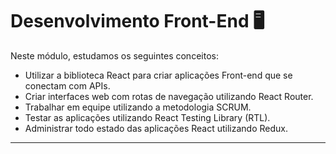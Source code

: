 # Desenvolvimento Front-End 🖥️

Neste módulo, estudamos os seguintes conceitos:

- Utilizar a biblioteca React para criar aplicações Front-end que se conectam com APIs.
- Criar interfaces web com rotas de navegação utilizando React Router.
- Trabalhar em equipe utilizando a metodologia SCRUM.
- Testar as aplicações utilizando React Testing Library (RTL).
- Administrar todo estado das aplicações React utilizando Redux.

------
